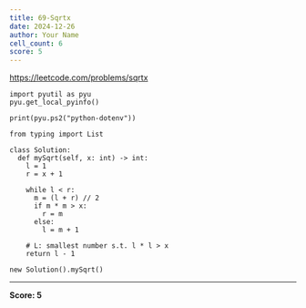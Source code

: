 ```yaml
---
title: 69-Sqrtx
date: 2024-12-26
author: Your Name
cell_count: 6
score: 5
---
```


https://leetcode.com/problems/sqrtx


```
import pyutil as pyu
pyu.get_local_pyinfo()
```


```
print(pyu.ps2("python-dotenv"))
```


```
from typing import List
```


```
class Solution:
  def mySqrt(self, x: int) -> int:
    l = 1
    r = x + 1

    while l < r:
      m = (l + r) // 2
      if m * m > x:
        r = m
      else:
        l = m + 1

    # L: smallest number s.t. l * l > x
    return l - 1
```


```
new Solution().mySqrt()
```


---
**Score: 5**